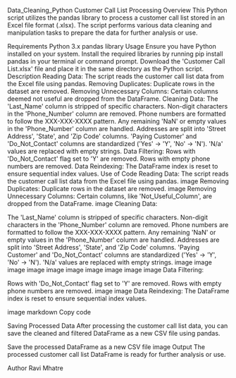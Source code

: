 Data_Cleaning_Python
Customer Call List Processing
Overview
This Python script utilizes the pandas library to process a customer call list stored in an Excel file format (.xlsx). The script performs various data cleaning and manipulation tasks to prepare the data for further analysis or use.

Requirements
Python 3.x
pandas library
Usage
Ensure you have Python installed on your system.
Install the required libraries by running pip install pandas in your terminal or command prompt.
Download the 'Customer Call List.xlsx' file and place it in the same directory as the Python script.
Description
Reading Data: The script reads the customer call list data from the Excel file using pandas.
Removing Duplicates: Duplicate rows in the dataset are removed.
Removing Unnecessary Columns: Certain columns deemed not useful are dropped from the DataFrame.
Cleaning Data:
The 'Last_Name' column is stripped of specific characters.
Non-digit characters in the 'Phone_Number' column are removed.
Phone numbers are formatted to follow the XXX-XXX-XXXX pattern.
Any remaining 'NaN' or empty values in the 'Phone_Number' column are handled.
Addresses are split into 'Street Address', 'State', and 'Zip Code' columns.
'Paying Customer' and 'Do_Not_Contact' columns are standardized ('Yes' -> 'Y', 'No' -> 'N').
'N/a' values are replaced with empty strings.
Data Filtering:
Rows with 'Do_Not_Contact' flag set to 'Y' are removed.
Rows with empty phone numbers are removed.
Data Reindexing: The DataFrame index is reset to ensure sequential index values.
Use of Code
Reading Data: The script reads the customer call list data from the Excel file using pandas.
image
Removing Duplicates: Duplicate rows in the dataset are removed.
image
Removing Unnecessary Columns: Certain columns, like 'Not_Useful_Column', are dropped from the DataFrame.
image
Cleaning Data:

The 'Last_Name' column is stripped of specific characters.
Non-digit characters in the 'Phone_Number' column are removed.
Phone numbers are formatted to follow the XXX-XXX-XXXX pattern.
Any remaining 'NaN' or empty values in the 'Phone_Number' column are handled.
Addresses are split into 'Street Address', 'State', and 'Zip Code' columns.
'Paying Customer' and 'Do_Not_Contact' columns are standardized ('Yes' -> 'Y', 'No' -> 'N').
'N/a' values are replaced with empty strings.
image image image image image image image image image image
Data Filtering:

Rows with 'Do_Not_Contact' flag set to 'Y' are removed.
Rows with empty phone numbers are removed.
image image
Data Reindexing: The DataFrame index is reset to ensure sequential index values.

image
markdown Copy code

Saving Processed Data
After processing the customer call list data, you can save the cleaned and filtered DataFrame as a new CSV file using pandas.

Save the processed DataFrame as a new CSV file
image
Output
The processed customer call list DataFrame is ready for further analysis or use.

Author
Ravi Mhatre
